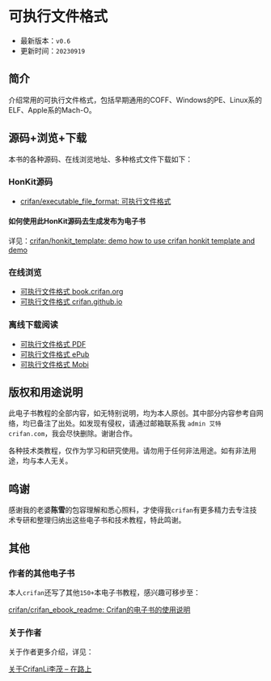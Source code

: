 # 可执行文件格式

* 最新版本：`v0.6`
* 更新时间：`20230919`

## 简介

介绍常用的可执行文件格式，包括早期通用的COFF、Windows的PE、Linux系的ELF、Apple系的Mach-O。

## 源码+浏览+下载

本书的各种源码、在线浏览地址、多种格式文件下载如下：

### HonKit源码

* [crifan/executable_file_format: 可执行文件格式](https://github.com/crifan/executable_file_format)

#### 如何使用此HonKit源码去生成发布为电子书

详见：[crifan/honkit_template: demo how to use crifan honkit template and demo](https://github.com/crifan/honkit_template)

### 在线浏览

* [可执行文件格式 book.crifan.org](https://book.crifan.org/books/executable_file_format/website/)
* [可执行文件格式 crifan.github.io](https://crifan.github.io/executable_file_format/website/)

### 离线下载阅读

* [可执行文件格式 PDF](https://book.crifan.org/books/executable_file_format/pdf/executable_file_format.pdf)
* [可执行文件格式 ePub](https://book.crifan.org/books/executable_file_format/epub/executable_file_format.epub)
* [可执行文件格式 Mobi](https://book.crifan.org/books/executable_file_format/mobi/executable_file_format.mobi)

## 版权和用途说明

此电子书教程的全部内容，如无特别说明，均为本人原创。其中部分内容参考自网络，均已备注了出处。如发现有侵权，请通过邮箱联系我 `admin 艾特 crifan.com`，我会尽快删除。谢谢合作。

各种技术类教程，仅作为学习和研究使用。请勿用于任何非法用途。如有非法用途，均与本人无关。

## 鸣谢

感谢我的老婆**陈雪**的包容理解和悉心照料，才使得我`crifan`有更多精力去专注技术专研和整理归纳出这些电子书和技术教程，特此鸣谢。

## 其他

### 作者的其他电子书

本人`crifan`还写了其他`150+`本电子书教程，感兴趣可移步至：

[crifan/crifan_ebook_readme: Crifan的电子书的使用说明](https://github.com/crifan/crifan_ebook_readme)

### 关于作者

关于作者更多介绍，详见：

[关于CrifanLi李茂 – 在路上](https://www.crifan.org/about/)
